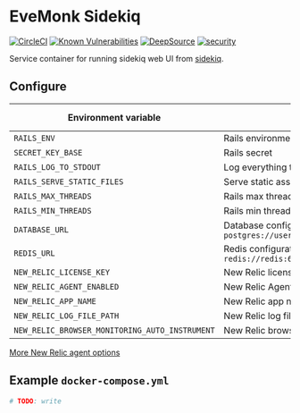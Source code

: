 # EveMonk Sidekiq

[![CircleCI](https://circleci.com/gh/evemonk/evemonk-sidekiq.svg?style=svg)](https://circleci.com/gh/evemonk/evemonk-sidekiq)
[![Known Vulnerabilities](https://snyk.io/test/github/evemonk/evemonk-sidekiq/badge.svg)](https://snyk.io/test/github/evemonk/evemonk-sidekiq)
[![DeepSource](https://static.deepsource.io/deepsource-badge-light-mini.svg)](https://deepsource.io/gh/evemonk/evemonk-sidekiq/?ref=repository-badge)
[![security](https://hakiri.io/github/evemonk/evemonk-sidekiq/main.svg)](https://hakiri.io/github/evemonk/evemonk-sidekiq/main)

Service container for running sidekiq web UI from [sidekiq](https://github.com/mperham/sidekiq).

## Configure

| Environment variable | Description | Default | Default in container |
|----------------------|-------------|---------|----------------------|
| `RAILS_ENV` | Rails environment | `development` | `production` |
| `SECRET_KEY_BASE` | Rails secret | not set | not set |
| `RAILS_LOG_TO_STDOUT` | Log everything to stdout | not set | `true` |
| `RAILS_SERVE_STATIC_FILES` | Serve static assets from /public | not set | `true` |
| `RAILS_MAX_THREADS` | Rails max threads | `2` | as default |
| `RAILS_MIN_THREADS` | Rails min threads | `2` | as default |
| `DATABASE_URL` | Database configuration. Example: `postgres://user:password@localhost/database` | not set | not set |
| `REDIS_URL` | Redis configuration for sidekiq. Example: `redis://redis:6379/1` | not set | not set |
| `NEW_RELIC_LICENSE_KEY` | New Relic license key | not set | not set |
| `NEW_RELIC_AGENT_ENABLED` | New Relic Agent enabled? | not set | `false` |
| `NEW_RELIC_APP_NAME` | New Relic app name | not set | not set |
| `NEW_RELIC_LOG_FILE_PATH` | New Relic log file path | not set | `STDOUT` |
| `NEW_RELIC_BROWSER_MONITORING_AUTO_INSTRUMENT` | New Relic browser monitoring | not set | not set |

[More New Relic agent options](https://docs.newrelic.com/docs/apm/agents/ruby-agent/configuration/ruby-agent-configuration/)

## Example `docker-compose.yml`

```yaml
# TODO: write
```
